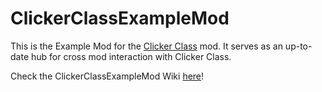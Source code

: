 # ClickerClassExampleMod

This is the Example Mod for the [Clicker Class](https://github.com/SamsonAllen13/ClickerClass) mod. It serves as an up-to-date hub for cross mod interaction with Clicker Class.

Check the ClickerClassExampleMod Wiki [here](https://github.com/SamsonAllen13/ClickerClassExampleMod/wiki)!